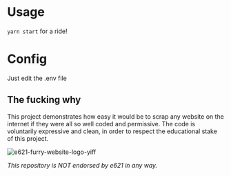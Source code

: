 # Usage

`yarn start` for a ride!

# Config

Just edit the .env file

## The fucking why

This project demonstrates how easy it would be to scrap any website on the internet if they were all so well coded and permissive.
The code is voluntarily expressive and clean, in order to respect the educational stake of this project.

![e621-furry-website-logo-yiff](https://user-images.githubusercontent.com/108313714/176171014-743cbee4-74ca-447e-8717-14cfd7669707.png)

_This repository is NOT endorsed by e621 in any way._
